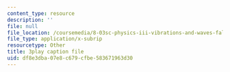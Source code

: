 ```yaml
---
content_type: resource
description: ''
file: null
file_location: /coursemedia/8-03sc-physics-iii-vibrations-and-waves-fall-2016/df8e3dba07e8c679cfbe583671963d30_I0YACDaY-ww.srt
file_type: application/x-subrip
resourcetype: Other
title: 3play caption file
uid: df8e3dba-07e8-c679-cfbe-583671963d30
---
```

